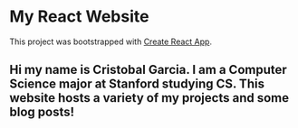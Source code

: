# My React Website

This project was bootstrapped with [Create React App](https://github.com/facebook/create-react-app).

## Hi my name is Cristobal Garcia. I am a Computer Science major at Stanford studying CS. This website hosts a variety of my projects and some blog posts!
